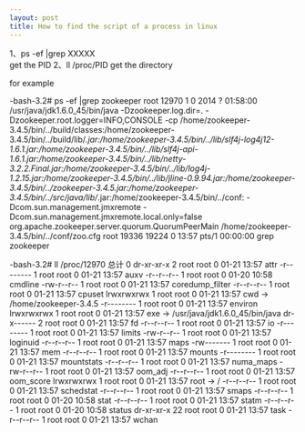 ```yaml
---
layout: post
title: How to find the script of a process in linux
---
```


1、ps -ef |grep XXXXX  
  get the PID
2、ll /proc/PID
  get the directory
  
  for example
  
-bash-3.2# ps -ef |grep zookeeper
root     12970     1  0  2014 ?        01:58:00 /usr/java/jdk1.6.0_45/bin/java -Dzookeeper.log.dir=. -Dzookeeper.root.logger=INFO,CONSOLE -cp /home/zookeeper-3.4.5/bin/../build/classes:/home/zookeeper-3.4.5/bin/../build/lib/*.jar:/home/zookeeper-3.4.5/bin/../lib/slf4j-log4j12-1.6.1.jar:/home/zookeeper-3.4.5/bin/../lib/slf4j-api-1.6.1.jar:/home/zookeeper-3.4.5/bin/../lib/netty-3.2.2.Final.jar:/home/zookeeper-3.4.5/bin/../lib/log4j-1.2.15.jar:/home/zookeeper-3.4.5/bin/../lib/jline-0.9.94.jar:/home/zookeeper-3.4.5/bin/../zookeeper-3.4.5.jar:/home/zookeeper-3.4.5/bin/../src/java/lib/*.jar:/home/zookeeper-3.4.5/bin/../conf: -Dcom.sun.management.jmxremote -Dcom.sun.management.jmxremote.local.only=false org.apache.zookeeper.server.quorum.QuorumPeerMain /home/zookeeper-3.4.5/bin/../conf/zoo.cfg
root     19336 19224  0 13:57 pts/1    00:00:00 grep zookeeper

-bash-3.2# ll /proc/12970
总计 0
dr-xr-xr-x  2 root root 0 01-21 13:57 attr
-r--------  1 root root 0 01-21 13:57 auxv
-r--r--r--  1 root root 0 01-20 10:58 cmdline
-rw-r--r--  1 root root 0 01-21 13:57 coredump_filter
-r--r--r--  1 root root 0 01-21 13:57 cpuset
lrwxrwxrwx  1 root root 0 01-21 13:57 cwd -> /home/zookeeper-3.4.5
-r--------  1 root root 0 01-21 13:57 environ
lrwxrwxrwx  1 root root 0 01-21 13:57 exe -> /usr/java/jdk1.6.0_45/bin/java
dr-x------  2 root root 0 01-21 13:57 fd
-r--r--r--  1 root root 0 01-21 13:57 io
-r--------  1 root root 0 01-21 13:57 limits
-rw-r--r--  1 root root 0 01-21 13:57 loginuid
-r--r--r--  1 root root 0 01-21 13:57 maps
-rw-------  1 root root 0 01-21 13:57 mem
-r--r--r--  1 root root 0 01-21 13:57 mounts
-r--------  1 root root 0 01-21 13:57 mountstats
-r--r--r--  1 root root 0 01-21 13:57 numa_maps
-rw-r--r--  1 root root 0 01-21 13:57 oom_adj
-r--r--r--  1 root root 0 01-21 13:57 oom_score
lrwxrwxrwx  1 root root 0 01-21 13:57 root -> /
-r--r--r--  1 root root 0 01-21 13:57 schedstat
-r--r--r--  1 root root 0 01-21 13:57 smaps
-r--r--r--  1 root root 0 01-20 10:58 stat
-r--r--r--  1 root root 0 01-21 13:57 statm
-r--r--r--  1 root root 0 01-20 10:58 status
dr-xr-xr-x 22 root root 0 01-21 13:57 task
-r--r--r--  1 root root 0 01-21 13:57 wchan
